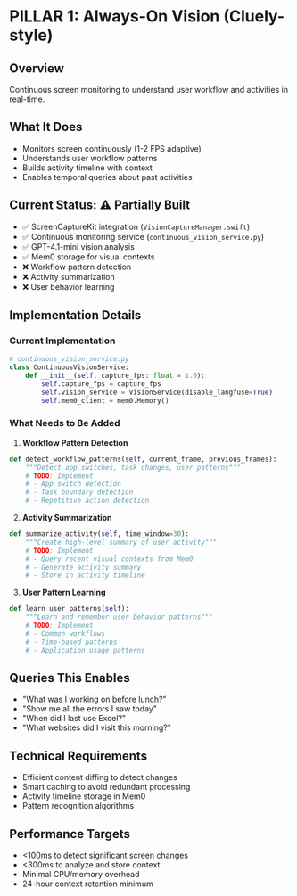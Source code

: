 # PILLAR 1: Always-On Vision (Cluely-style)

## Overview
Continuous screen monitoring to understand user workflow and activities in real-time.

## What It Does
- Monitors screen continuously (1-2 FPS adaptive)
- Understands user workflow patterns
- Builds activity timeline with context
- Enables temporal queries about past activities

## Current Status: ⚠️ Partially Built
- ✅ ScreenCaptureKit integration (`VisionCaptureManager.swift`)
- ✅ Continuous monitoring service (`continuous_vision_service.py`)
- ✅ GPT-4.1-mini vision analysis
- ✅ Mem0 storage for visual contexts
- ❌ Workflow pattern detection
- ❌ Activity summarization
- ❌ User behavior learning

## Implementation Details

### Current Implementation
```python
# continuous_vision_service.py
class ContinuousVisionService:
    def __init__(self, capture_fps: float = 1.0):
        self.capture_fps = capture_fps
        self.vision_service = VisionService(disable_langfuse=True)
        self.mem0_client = mem0.Memory()
```

### What Needs to Be Added

1. **Workflow Pattern Detection**
```python
def detect_workflow_patterns(self, current_frame, previous_frames):
    """Detect app switches, task changes, user patterns"""
    # TODO: Implement
    # - App switch detection
    # - Task boundary detection
    # - Repetitive action detection
```

2. **Activity Summarization**
```python
def summarize_activity(self, time_window=30):
    """Create high-level summary of user activity"""
    # TODO: Implement
    # - Query recent visual contexts from Mem0
    # - Generate activity summary
    # - Store in activity timeline
```

3. **User Pattern Learning**
```python
def learn_user_patterns(self):
    """Learn and remember user behavior patterns"""
    # TODO: Implement
    # - Common workflows
    # - Time-based patterns
    # - Application usage patterns
```

## Queries This Enables
- "What was I working on before lunch?"
- "Show me all the errors I saw today"
- "When did I last use Excel?"
- "What websites did I visit this morning?"

## Technical Requirements
- Efficient content diffing to detect changes
- Smart caching to avoid redundant processing
- Activity timeline storage in Mem0
- Pattern recognition algorithms

## Performance Targets
- <100ms to detect significant screen changes
- <300ms to analyze and store context
- Minimal CPU/memory overhead
- 24-hour context retention minimum